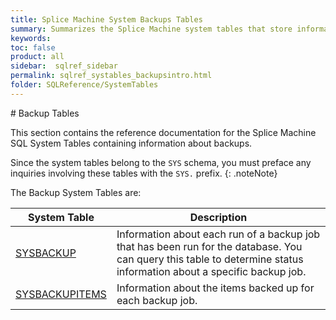```yaml
---
title: Splice Machine System Backups Tables
summary: Summarizes the Splice Machine system tables that store information about backups
keywords:
toc: false
product: all
sidebar:  sqlref_sidebar
permalink: sqlref_systables_backupsintro.html
folder: SQLReference/SystemTables
---
```

<section>
<div class="TopicContent" data-swiftype-index="true" markdown="1">
# Backup Tables

This section contains the reference documentation for the Splice Machine
SQL System Tables containing information about backups.

Since the system tables belong to the `SYS` schema, you must preface any
inquiries involving these tables with the `SYS.` prefix.
{: .noteNote}

The Backup System Tables are:

<table summary="Summary table with links to and descriptions of system backup tables">
                <col />
                <col />
                <thead>
                    <tr>
                        <th>System Table</th>
                        <th>Description</th>
                    </tr>
                </thead>
                <tbody>
                    <tr>
                        <td class="CodeFont"><a href="sqlref_systables_sysbackup.html">SYSBACKUP</a>
                        </td>
                        <td>Information about each run of a backup job that has been run for the database. You can query this table to determine status information about a specific backup job.</td>
                    </tr>
                    <tr>
                        <td class="CodeFont"><a href="sqlref_systables_sysbackupitems.html">SYSBACKUPITEMS</a>
                        </td>
                        <td>Information about the items backed up for each backup job.</td>
                    </tr>
                </tbody>
            </table>
</div>
</section>
